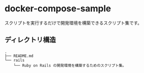 # docker-compose-sample

スクリプトを実行するだけで開発環境を構築できるスクリプト集です。

## ディレクトリ構造

```
.
├── README.md
└── rails
    └── Ruby on Rails の開発環境を構築するためのスクリプト集。
```
